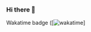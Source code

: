 ### Hi there 👋

Wakatime badge ([![wakatime](https://wakatime.com/badge/user/dcc69eb0-bb12-47d1-b972-7e5a348e0574.svg)]

<!--
**abroresonaliev/abroresonaliev** is a ✨ _special_ ✨ repository because its `README.md` (this file) appears on your GitHub profile.

Here are some ideas to get you started:

- 🔭 I’m currently working on ...
- 🌱 I’m currently learning ...
- 👯 I’m looking to collaborate on ...
- 🤔 I’m looking for help with ...
- 💬 Ask me about ...
- 📫 How to reach me: ...
- 😄 Pronouns: ...
- ⚡ Fun fact: ...
-->
